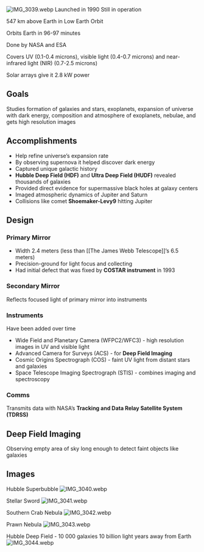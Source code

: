 ![IMG\_3039.webp](img_3039.webp)
Launched in 1990
Still in operation

547 km above Earth in Low Earth Orbit

Orbits Earth in 96-97 minutes

Done by NASA and ESA

Covers UV (0.1-0.4 microns), visible light (0.4-0.7 microns) and near-infrared light (NIR) (0.7-2.5 microns)

Solar arrays give it 2.8 kW power

## Goals

Studies formation of galaxies and stars, exoplanets, expansion of universe with dark energy, composition and atmosphere of exoplanets, nebulae, and gets high resolution images

## Accomplishments

* Help refine universe’s expansion rate
* By observing supernova it helped discover dark energy
* Captured unique galactic history
* **Hubble Deep Field (HDF)** and **Ultra Deep Field (HUDF)** revealed thousands of galaxies
* Provided direct evidence for supermassive black holes at galaxy centers
* Imaged atmospheric dynamics of Jupiter and Saturn
* Collisions like comet **Shoemaker-Levy9** hitting Jupiter

## Design

### Primary Mirror

* Width 2.4 meters (less than \[\[The James Webb Telescope]]’s 6.5 meters)
* Precision-ground for light focus and collecting
* Had initial defect that was fixed by **COSTAR instrument** in 1993

### Secondary Mirror

Reflects focused light of primary mirror into instruments

### Instruments

Have been added over time

* Wide Field and Planetary Camera (WFPC2/WFC3) - high resolution images in UV and visible light
* Advanced Camera for Surveys (ACS) - for **Deep Field Imaging**
* Cosmic Origins Spectrograph (COS) - faint UV light from distant stars and galaxies
* Space Telescope Imaging Spectrograph (STIS) - combines imaging and spectroscopy

### Comms

Transmits data with NASA’s **Tracking and Data Relay Satellite System (TDRSS)**

## Deep Field Imaging

Observing empty area of sky long enough to detect faint objects like galaxies

## Images

Hubble Superbubble
![IMG\_3040.webp](img_3040.webp)

Stellar Sword
![IMG\_3041.webp](img_3041.webp)

Southern Crab Nebula
![IMG\_3042.webp](img_3042.webp)

Prawn Nebula
![IMG\_3043.webp](img_3043.webp)

Hubble Deep Field - 10 000 galaxies 10 billion light years away from Earth
![IMG\_3044.webp](img_3044.webp)
